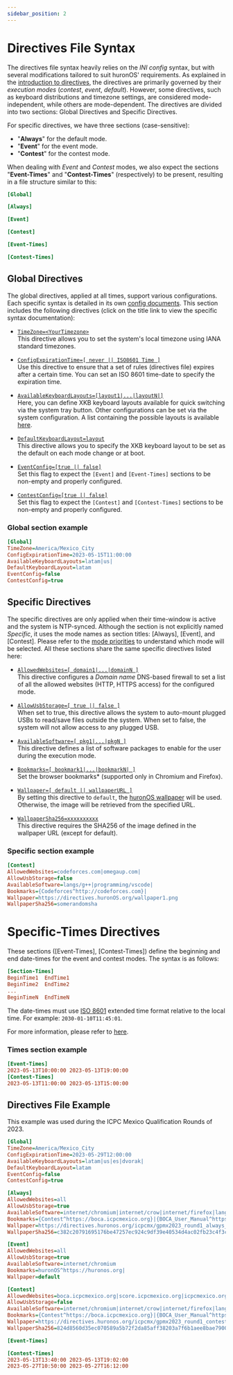 ```yaml
---
sidebar_position: 2
---
```

# Directives File Syntax

The directives file syntax heavily relies on the *INI config* syntax, but with several modifications tailored to suit huronOS' requirements. As explained in the [introduction to directives](introduction-to-directives), the directives are primarily governed by their *execution modes* (*contest*, *event*, *default*). However, some directives, such as keyboard distributions and timezone settings, are considered mode-independent, while others are mode-dependent. The directives are divided into two sections: Global Directives and Specific Directives.

For specific directives, we have three sections (case-sensitive):
- "**Always**" for the default mode.
- "**Event**" for the event mode.
- "**Contest**" for the contest mode.

When dealing with *Event* and *Contest* modes, we also expect the sections "**Event-Times**" and "**Contest-Times**" (respectively) to be present, resulting in a file structure similar to this:

```ini
[Global]

[Always]

[Event]

[Contest]

[Event-Times]

[Contest-Times]

```

## Global Directives

The global directives, applied at all times, support various configurations. Each specific syntax is detailed in its own [config documents](./configurations/). This section includes the following directives (click on the title link to view the specific syntax documentation):

- [`TimeZone=<YourTimezone>`](./configurations/timezones.md)  
    This directive allows you to set the system's local timezone using IANA standard timezones.

- [`ConfigExpirationTime=[ never || ISO8601 Time ]`](./configurations/expiration-time.md)  
    Use this directive to ensure that a set of rules (directives file) expires after a certain time. You can set an ISO 8601 time-date to specify the expiration time.

- [`AvailableKeyboardLayouts=[layout1|...|layoutN|]`](./configurations/keyboard-layout.md)  
    Here, you can define XKB keyboard layouts available for quick switching via the system tray button. Other configurations can be set via the system configuration. A list containing the possible layouts is available [here](https://gist.github.com/jatcwang/ae3b7019f219b8cdc6798329108c9aee).

- [`DefaultKeyboardLayout=layout`](./configurations/keyboard-layout.md)  
    This directive allows you to specify the XKB keyboard layout to be set as the default on each mode change or at boot.

- [`EventConfig=[true || false]`](./configurations/events-and-contests.md)  
    Set this flag to expect the `[Event]` and `[Event-Times]` sections to be non-empty and properly configured.

- [`ContestConfig=[true || false]`](./configurations/events-and-contests.md)  
    Set this flag to expect the `[Contest]` and `[Contest-Times]` sections to be non-empty and properly configured.

### Global section example
```ini
[Global]
TimeZone=America/Mexico_City
ConfigExpirationTime=2023-05-15T11:00:00
AvailableKeyboardLayouts=latam|us|
DefaultKeyboardLayout=latam
EventConfig=false
ContestConfig=true
```

## Specific Directives

The specific directives are only applied when their time-window is active and the system is NTP-synced. Although the section is not explicitly named *Specific*, it uses the mode names as section titles: [Always], [Event], and [Contest]. Please refer to the [mode priorities](introduction-to-directives.md#mode-priorities) to understand which mode will be selected. All these sections share the same specific directives listed here:

- [`AllowedWebsites=[ domain1|...|domainN ]`](./configurations/web-firewall.md)  
    This directive configures a *Domain name* DNS-based firewall to set a list of all the allowed websites (HTTP, HTTPS access) for the configured mode.

- [`AllowUsbStorage=[ true || false ]`](./configurations/usb-drives.md)  
    When set to true, this directive allows the system to auto-mount plugged USBs to read/save files outside the system. When set to false, the system will not allow access to any plugged USB.

- [`AvailableSoftware=[ pkg1|...|pkgN ]`](./configurations/software-modules.md)  
    This directive defines a list of software packages to enable for the user during the execution mode.

- [`Bookmarks=[ bookmark1|...|bookmarkN| ]`](./configurations/bookmarks.md)  
    Set the browser bookmarks\* (supported only in Chromium and Firefox).

- [`Wallpaper=[ default || wallpaperURL ]`](./configurations/wallpaper.md)  
    By setting this directive to `default`, the [huronOS wallpaper](https://github.com/equetzal/huronOS-build-tools/blob/development/software-modules/base/03-budgie/files/huronos-background.png) will be used. Otherwise, the image will be retrieved from the specified URL.

- [`WallpaperSha256=xxxxxxxxxx`](./configurations/wallpaper.md)  
    This directive requires the SHA256 of the image defined in the wallpaper URL (except for default).

### Specific section example
```ini
[Contest]
AllowedWebsites=codeforces.com|omegaup.com|
AllowUsbStorage=false
AvailableSoftware=langs/g++|programming/vscode|
Bookmarks={Codeforces^http://codeforces.com}|
Wallpaper=https://directives.huronOS.org/wallpaper1.png
WallpaperSha256=somerandomsha
```

# Specific-Times Directives
These sections ([Event-Times], [Contest-Times]) define the beginning and end date-times for the event and contest modes. The syntax is as follows:
```ini
[Section-Times]
BeginTime1  EndTime1
BeginTime2  EndTime2
...
BeginTimeN  EndTimeN
```

The date-times must use [ISO 8601](https://en.wikipedia.org/wiki/ISO_8601) extended time format relative to the local time. For example: `2030-01-10T11:45:01`. 

For more information, please refer to [here](./configurations/events-and-contests.md).

### Times section example
```ini
[Event-Times]
2023-05-13T10:00:00 2023-05-13T19:00:00
[Contest-Times]
2023-05-13T11:00:00 2023-05-13T15:00:00
```

## Directives File Example
This example was used during the ICPC Mexico Qualification Rounds of 2023.

```ini
[Global]
TimeZone=America/Mexico_City
ConfigExpirationTime=2023-05-29T12:00:00
AvailableKeyboardLayouts=latam|us|es|dvorak|
DefaultKeyboardLayout=latam
EventConfig=false
ContestConfig=true

[Always]
AllowedWebsites=all
AllowUsbStorage=true
AvailableSoftware=internet/chromium|internet/crow|internet/firefox|langs/g++|langs/gcc|langs/javac|langs/kotlinc|langs/pypy3|langs/python3|tools/konsole|programming/atom|programming/codeblocks|programming/eclipse|programming/emacs|programming/geany|programming/gedit|programming/gvim|programming/intellij|programming/kate|programming/kdevelop|programming/pycharm|programming/sublime|programming/vim|programming/vscode|
Bookmarks={Contest^https://boca.icpcmexico.org}|{BOCA_User_Manual^https://directives.huronos.org/icpcmx/boca_manual_teams.en.html}|
Wallpaper=https://directives.huronos.org/icpcmx/gpmx2023_round1_always_mode.png
WallpaperSha256=c382c20791695176be47257ec924c9df39e40534d4ac02fb23c4f3c823334fd8

[Event]
AllowedWebsites=all
AllowUsbStorage=true
AvailableSoftware=internet/chromium
Bookmarks=huronOS^https://huronos.org|
Wallpaper=default

[Contest]
AllowedWebsites=boca.icpcmexico.org|score.icpcmexico.org|icpcmexico.org|
AllowUsbStorage=false
AvailableSoftware=internet/chromium|internet/crow|internet/firefox|langs/g++|langs/gcc|langs/javac|langs/kotlinc|langs/pypy3|langs/python3|tools/konsole|programming/atom|programming/codeblocks|programming/eclipse|programming/emacs|programming/geany|programming/gedit|programming/gvim|programming/intellij|programming/kate|programming/kdevelop|programming/pycharm|programming/sublime|programming/vim|programming/vscode|
Bookmarks={Contest^https://boca.icpcmexico.org}|{BOCA_User_Manual^https://directives.huronos.org/icpcmx/boca_manual_teams.en.html}|
Wallpaper=https://directives.huronos.org/icpcmx/gpmx2023_round1_contest_mode.png
WallpaperSha256=824d8560d35ec070589a5b72f2da85aff38203a7f6b1aee8bae7900c608d4369

[Event-Times]

[Contest-Times]
2023-05-13T13:40:00 2023-05-13T19:02:00
2023-05-27T10:50:00 2023-05-27T16:12:00
```